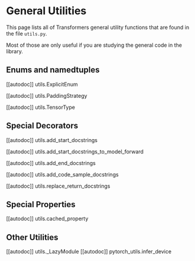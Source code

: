 <!--Copyright 2021 The HuggingFace Team. All rights reserved.

Licensed under the Apache License, Version 2.0 (the "License"); you may not use this file except in compliance with
the License. You may obtain a copy of the License at

http://www.apache.org/licenses/LICENSE-2.0

Unless required by applicable law or agreed to in writing, software distributed under the License is distributed on
an "AS IS" BASIS, WITHOUT WARRANTIES OR CONDITIONS OF ANY KIND, either express or implied. See the License for the
specific language governing permissions and limitations under the License.

⚠️ Note that this file is in Markdown but contain specific syntax for our doc-builder (similar to MDX) that may not be
rendered properly in your Markdown viewer.

-->

# General Utilities

This page lists all of Transformers general utility functions that are found in the file `utils.py`.

Most of those are only useful if you are studying the general code in the library.


## Enums and namedtuples

[[autodoc]] utils.ExplicitEnum

[[autodoc]] utils.PaddingStrategy

[[autodoc]] utils.TensorType

## Special Decorators

[[autodoc]] utils.add_start_docstrings

[[autodoc]] utils.add_start_docstrings_to_model_forward

[[autodoc]] utils.add_end_docstrings

[[autodoc]] utils.add_code_sample_docstrings

[[autodoc]] utils.replace_return_docstrings

## Special Properties

[[autodoc]] utils.cached_property

## Other Utilities

[[autodoc]] utils._LazyModule
[[autodoc]] pytorch_utils.infer_device
